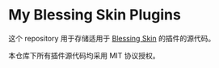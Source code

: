 # My Blessing Skin Plugins

这个 repository 用于存储适用于 [Blessing Skin](https://github.com/bs-community/blessing-skin-server/) 的插件的源代码。

本仓库下所有插件源代码均采用 MIT 协议授权。
